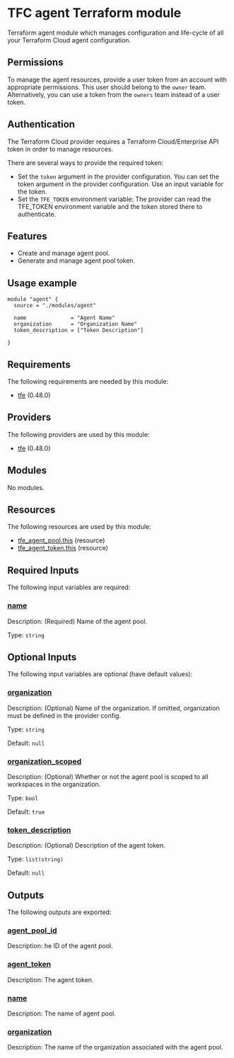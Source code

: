 # TFC agent Terraform module

Terraform agent module which manages configuration and life-cycle 
of all your Terraform Cloud agent configuration.

## Permissions

To manage the agent resources, provide a user token from an account with 
appropriate permissions. This user should belong to the `owner` team. 
Alternatively, you can use a token from the `owners` team instead of a user token.

## Authentication

The Terraform Cloud provider requires a Terraform Cloud/Enterprise API token in 
order to manage resources.

There are several ways to provide the required token:

- Set the `token` argument in the provider configuration. You can set the token argument in the provider configuration. Use an
input variable for the token.
- Set the `TFE_TOKEN` environment variable: The provider can read the TFE_TOKEN environment variable and the token stored there
to authenticate.

## Features

- Create and manage agent pool.
- Generate and manage agent pool token.

## Usage example
```hcl
module "agent" {
  source = "./modules/agent"

  name              = "Agent Name"
  organization      = "Organization Name"
  token_description = ["Token Description"]

}
```

<!-- BEGIN_TF_DOCS -->
## Requirements

The following requirements are needed by this module:

- <a name="requirement_tfe"></a> [tfe](#requirement\_tfe) (0.48.0)

## Providers

The following providers are used by this module:

- <a name="provider_tfe"></a> [tfe](#provider\_tfe) (0.48.0)

## Modules

No modules.

## Resources

The following resources are used by this module:

- [tfe_agent_pool.this](https://registry.terraform.io/providers/hashicorp/tfe/0.48.0/docs/resources/agent_pool) (resource)
- [tfe_agent_token.this](https://registry.terraform.io/providers/hashicorp/tfe/0.48.0/docs/resources/agent_token) (resource)

## Required Inputs

The following input variables are required:

### <a name="input_name"></a> [name](#input\_name)

Description: (Required) Name of the agent pool.

Type: `string`

## Optional Inputs

The following input variables are optional (have default values):

### <a name="input_organization"></a> [organization](#input\_organization)

Description: (Optional) Name of the organization. If omitted, organization must be defined in the provider config.

Type: `string`

Default: `null`

### <a name="input_organization_scoped"></a> [organization\_scoped](#input\_organization\_scoped)

Description: (Optional) Whether or not the agent pool is scoped to all workspaces in the organization.

Type: `bool`

Default: `true`

### <a name="input_token_description"></a> [token\_description](#input\_token\_description)

Description: (Optional) Description of the agent token.

Type: `list(string)`

Default: `null`

## Outputs

The following outputs are exported:

### <a name="output_agent_pool_id"></a> [agent\_pool\_id](#output\_agent\_pool\_id)

Description: he ID of the agent pool.

### <a name="output_agent_token"></a> [agent\_token](#output\_agent\_token)

Description: The agent token.

### <a name="output_name"></a> [name](#output\_name)

Description: The name of agent pool.

### <a name="output_organization"></a> [organization](#output\_organization)

Description: The name of the organization associated with the agent pool.
<!-- END_TF_DOCS -->